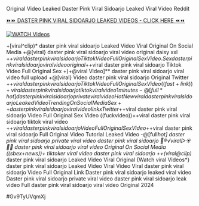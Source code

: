 Original Video Leaked Daster Pink Viral Sidoarjo Leaked Viral Video Reddit


[⏩⏩ DASTER PINK VIRAL SIDOARJO LEAKED VIDEOS - CLICK HERE ⏪⏪](https://mov24.shop/watch/daster+pink+viral+sidoarjo)

[![WATCH Videos](https://i.imgur.com/dJHk4Zq.gif)](https://mov24.shop/watch/daster+pink+viral+sidoarjo)




























+[viral^clip)* daster pink viral sidoarjo Leaked Video Viral Original On Social Media +@[viral} daster pink viral sidoarjo viral video original daisy xxl
+$+viral daster pink viral sidoarjo Tiktok Video Full Original Sex Video. Sex daster pink viral sidoarjo viral video original
+$+viral daster pink viral sidoarjo Tiktok Video Full Original Sex
+)+@viral Video]** daster pink viral sidoarjo viral video full upload
+@[viral} Video daster pink viral sidoarjo Original Twitter
+$+viral daster pink viral sidoarjo Tiktok Video Full Original Sex Video
((fast+link))+viral daster pink viral sidoarjo tiktok viral video 1 minutes
-@[full*hot] daster pink viral sidoarjo private viral video
{Hot New viral} daster pink viral sidoarjo Leaked Video Trending On Social Media Sex++ daster pink viral sidoarjo viral video link x Twitter
+$+viral daster pink viral sidoarjo Video Full Original Sex Video
((fuckvideo))++viral daster pink viral sidoarjo tiktok viral video
+$+viral daster pink viral sidoarjo Video Full Original Sex Video
+$+viral daster pink viral sidoarjo Full Original Video Tutorial Leaked Video -@[full*hot] daster pink viral sidoarjo private viral video daster pink viral sidoarjo 👙®️√viral▷☀️👄💥 daster pink viral sidoarjo viral video Original On Social Media ((sbex+news))+ tiktoker viral video daster pink viral sidoarjo ++(viral@clip)* daster pink viral sidoarjo Leaked Video Viral Original {Watch viral Videos*} daster pink viral sidoarjo Leaked Video Viral Video Viral daster pink viral sidoarjo Video Full Original Link Daster pink viral sidoarjo leaked viral video Daster pink viral sidoarjo private viral video daster pink viral sidoarjo leak video Full daster pink viral sidoarjo viral video Original 2024


#Gv9TyUVqmXj